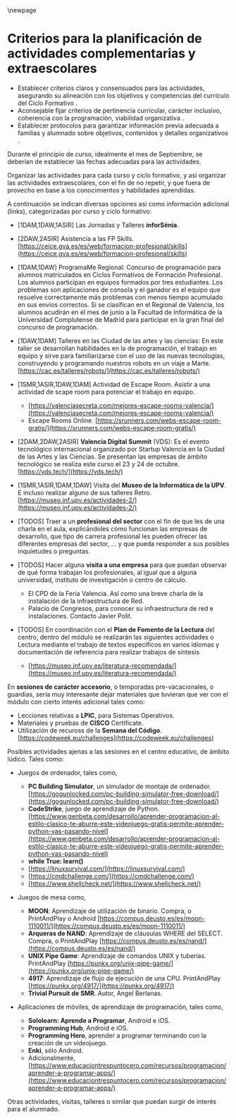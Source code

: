 \newpage

# Criterios para la planificación de actividades complementarias y extraescolares

*   Establecer criterios claros y consensuados para las actividades, asegurando su alineación con los objetivos y competencias del currículo del Ciclo Formativo .
*   Aconsejable fijar criterios de pertinencia curricular, carácter inclusivo, coherencia con la programación, viabilidad organizativa .
*   Establecer protocolos para garantizar información previa adecuada a familias y alumnado sobre objetivos, contenidos y detalles organizativos .

Durante el principio de curso, idealmente el mes de Septiembre, se deberían de establecer las fechas adecuadas para las actividades.

Organizar las actividades para cada curso y ciclo formativo, y así organizar las actividades extraescolares, con el fin de no repetir, y que fuera de provecho en base a los conocimientos y habilidades aprendidas.

A continuación se indican diversas opciones así como información adicional (links), categorizadas por curso y ciclo formativo:

- [1DAM,1DAW,1ASIR] Las Jornadas y Talleres **inforSénia**.

- [2DAW,2ASIR] Asistencia a las FP Skills. [https://ceice.gva.es/es/web/formacion-profesional/skills](https://ceice.gva.es/es/web/formacion-profesional/skills)

- [1DAM,1DAW] ProgramaMe Regional: Concurso de programación para alumnos matriculados en Ciclos Formativos de Formación Profesional. Los alumnos participan en equipos formados por tres estudiantes. Los problemas son aplicaciones de consola y el ganador es el equipo que resuelve correctamente más problemas con menos tiempo acumulado en sus envíos correctos. Si se clasifican en el Regional de Valencia, los alumnos acudirán en el mes de junio a la Facultad de Informática de la Universidad Complutense de Madrid para participar en la gran final del concurso de programación.

- [1DAW,1DAM] Talleres en las Ciudad de las artes y las ciencias: En este taller se desarrollan habilidades en la de programación, el trabajo en equipo y sirve para familiarizarse con el uso de las nuevas tecnologías, construyendo y programando nuestros robots en un viaje a Marte. [https://cac.es/talleres/robots/](https://cac.es/talleres/robots/)

- [1SMR,1ASIR,1DAW,1DAM] Actividad de Escape Room. Asistir a una actividad de scape room para potenciar el trabajo en equipo.
    - [https://valenciasecreta.com/mejores-escape-rooms-valencia/](https://valenciasecreta.com/mejores-escape-rooms-valencia/)
    - Escape Rooms Online. [https://srunners.com/webs-escape-room-gratis/](https://srunners.com/webs-escape-room-gratis/)

- [2DAM,2DAW,2ASIR] **Valencia Digital Summit** (VDS): Es el evento tecnológico internacional organizado por Startup Valencia en la Ciudad de las Artes y las Ciencias. Se presentan las empresas de ámbito tecnológico se realiza este curso el 23 y 24 de octubre. [https://vds.tech/](https://vds.tech/)

- [1SMR,1ASIR,1DAM,1DAW] Visita del **Museo de la Informática de la UPV**. E incluso realizar alguno de sus talleres Retro. [https://museo.inf.upv.es/actividades-2/](https://museo.inf.upv.es/actividades-2/)

- [TODOS] Traer a un **profesional del sector** con el fin de que les de una charla en el aula, explicándoles cómo funcionan las empresas de desarrollo, que tipo de carrera profesional les pueden ofrecer las diferentes empresas del sector, ... y que pueda responder a sus posibles inquietudes o preguntas.

- [TODOS] Hacer alguna **visita a una empresa** para que puedan observar de qué forma trabajan los profesionales, al igual que a alguna universidad, instituto de investigación o centro de cálculo. 
    - El CPD de la Feria Valencia. Así como una breve charla de la instalación de la infraestructura de Red.
    - Palacio de Congresos, para conocer su infraestructura de red e instalaciones. Contacto Javier Polit.

- [TODOS] En coordinación con el **Plan de Fomento de la Lectura** del centro, dentro del módulo se realizarán las siguientes actividades o Lectura mediante el trabajo de textos específicos en varios idiomas y documentación de referencia para realizar trabajos de síntesis 
    - [https://museo.inf.upv.es/literatura-recomendada/](https://museo.inf.upv.es/literatura-recomendada/)


En **sesiones de carácter accesorio**, o temporadas pre-vacacionales, o guardias, sería muy interesante dejar materiales que tuvieran que ver con el módulo con cierto interés adicional tales como:

- Lecciones relativas a **LPIC**, para Sistemas Operativos.
- Materiales y pruebas de **CISCO** Certificate.
- Utilización de recuross de la **Semana del Código**. [https://codeweek.eu/challenges](https://codeweek.eu/challenges)

Posibles actividades ajenas a las sesiones en el centro educativo, de ámbito lúdico. Tales como:

- Juegos de ordenador, tales como,
    - **PC Building Simulator**, un simulador de montaje de ordenador. [https://gogunlocked.com/pc-building-simulator-free-download/](https://gogunlocked.com/pc-building-simulator-free-download/)
    - **CodeStrike**, juego de aprendizaje de Python. [https://www.genbeta.com/desarrollo/aprender-programacion-al-estilo-clasico-te-aburre-este-videojuego-gratis-permite-aprender-python-vas-pasando-nivel](https://www.genbeta.com/desarrollo/aprender-programacion-al-estilo-clasico-te-aburre-este-videojuego-gratis-permite-aprender-python-vas-pasando-nivel)
    - **while True: learn()**
    - [https://linuxsurvival.com/](https://linuxsurvival.com/)
    - [https://cmdchallenge.com/](https://cmdchallenge.com/)
    - [https://www.shellcheck.net/](https://www.shellcheck.net/)

- Juegos de mesa como,
    -  **MOON**: Aprendizaje de utilización de binario. Compra, o PrintAndPlay o Android [https://compus.deusto.es/es/moon-1110011/](https://compus.deusto.es/es/moon-1110011/) 
    - **Arqueras de NAND**: Aprendizaje de cláusulas WHERE del SELECT. Compra, o PrintAndPlay [https://compus.deusto.es/es/nand/](https://compus.deusto.es/es/nand/)
    - **UNIX Pipe Game**: Aprendizaje de comandos UNIX y tuberías. PrintAndPlay [https://punkx.org/unix-pipe-game/](https://punkx.org/unix-pipe-game/)
    - **4917**: Aprendizaje de flujo de ejecución de una CPU. PrintAndPlay [https://punkx.org/4917/](https://punkx.org/4917/)
    - **Trivial Pursuit de SMR**. Autor, Angel Berlanas.

- Aplicaciones de móviles, de aprendizaje de programación, tales como,
    - **Sololearn: Aprende a Programar**, Android e iOS.
    - **Programming Hub**, Android e iOS.
    - **Programming Hero**, aprender a programar terminando con la creación de un videojuego.
    - **Enki**, sólo Android.
    - Adicionalmente, [https://www.educaciontrespuntocero.com/recursos/programacion/aprender-a-programar-apps/](https://www.educaciontrespuntocero.com/recursos/programacion/aprender-a-programar-apps/)
        
Otras actividades, visitas, talleres o similar que puedan surgir de interés para el alumnado.
